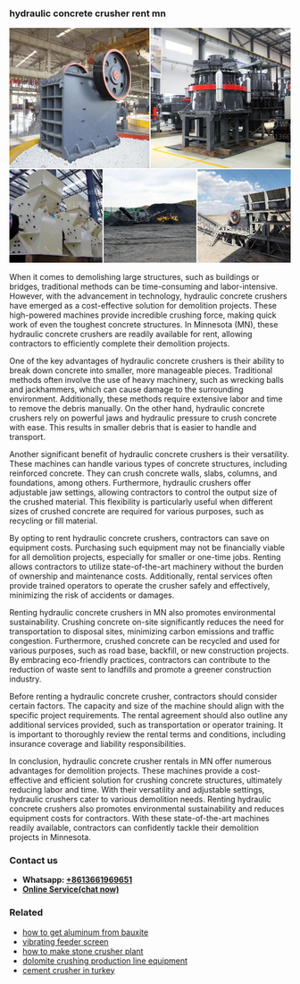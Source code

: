 <h3>hydraulic concrete crusher rent mn</h3><img src='1702260423.jpg' alt=''><p>When it comes to demolishing large structures, such as buildings or bridges, traditional methods can be time-consuming and labor-intensive. However, with the advancement in technology, hydraulic concrete crushers have emerged as a cost-effective solution for demolition projects. These high-powered machines provide incredible crushing force, making quick work of even the toughest concrete structures. In Minnesota (MN), these hydraulic concrete crushers are readily available for rent, allowing contractors to efficiently complete their demolition projects.</p><p>One of the key advantages of hydraulic concrete crushers is their ability to break down concrete into smaller, more manageable pieces. Traditional methods often involve the use of heavy machinery, such as wrecking balls and jackhammers, which can cause damage to the surrounding environment. Additionally, these methods require extensive labor and time to remove the debris manually. On the other hand, hydraulic concrete crushers rely on powerful jaws and hydraulic pressure to crush concrete with ease. This results in smaller debris that is easier to handle and transport.</p><p>Another significant benefit of hydraulic concrete crushers is their versatility. These machines can handle various types of concrete structures, including reinforced concrete. They can crush concrete walls, slabs, columns, and foundations, among others. Furthermore, hydraulic crushers offer adjustable jaw settings, allowing contractors to control the output size of the crushed material. This flexibility is particularly useful when different sizes of crushed concrete are required for various purposes, such as recycling or fill material.</p><p>By opting to rent hydraulic concrete crushers, contractors can save on equipment costs. Purchasing such equipment may not be financially viable for all demolition projects, especially for smaller or one-time jobs. Renting allows contractors to utilize state-of-the-art machinery without the burden of ownership and maintenance costs. Additionally, rental services often provide trained operators to operate the crusher safely and effectively, minimizing the risk of accidents or damages.</p><p>Renting hydraulic concrete crushers in MN also promotes environmental sustainability. Crushing concrete on-site significantly reduces the need for transportation to disposal sites, minimizing carbon emissions and traffic congestion. Furthermore, crushed concrete can be recycled and used for various purposes, such as road base, backfill, or new construction projects. By embracing eco-friendly practices, contractors can contribute to the reduction of waste sent to landfills and promote a greener construction industry.</p><p>Before renting a hydraulic concrete crusher, contractors should consider certain factors. The capacity and size of the machine should align with the specific project requirements. The rental agreement should also outline any additional services provided, such as transportation or operator training. It is important to thoroughly review the rental terms and conditions, including insurance coverage and liability responsibilities.</p><p>In conclusion, hydraulic concrete crusher rentals in MN offer numerous advantages for demolition projects. These machines provide a cost-effective and efficient solution for crushing concrete structures, ultimately reducing labor and time. With their versatility and adjustable settings, hydraulic crushers cater to various demolition needs. Renting hydraulic concrete crushers also promotes environmental sustainability and reduces equipment costs for contractors. With these state-of-the-art machines readily available, contractors can confidently tackle their demolition projects in Minnesota.</p><h3>Contact us</h3><ul><li><strong>Whatsapp:&nbsp;<a href="https://wa.me/8613661969651">+8613661969651</a></strong></li><li><a href="https://swt.shibang-china.com/?git&amp;zhl&amp;hydraulic concrete crusher rent mn"><strong>Online Service(chat now)</strong></a></li></ul><h3>Related</h3><ul><li><a href='how to get aluminum from bauxite.md'>how to get aluminum from bauxite</a></li><li><a href='vibrating feeder screen.md'>vibrating feeder screen</a></li><li><a href='how to make stone crusher plant.md'>how to make stone crusher plant</a></li><li><a href='dolomite crushing production line equipment.md'>dolomite crushing production line equipment</a></li><li><a href='cement crusher in turkey.md'>cement crusher in turkey</a></li></ul>